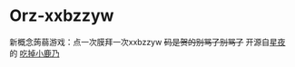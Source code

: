 # Orz-xxbzzyw
新概念蒟蒻游戏：点一次膜拜一次xxbzzyw
~~码是贺的别骂了别骂了~~
开源自[星夜](https://github.com/arcxingye)
的
[吃掉小鹿乃](https://github.com/arcxingye/EatKano)
